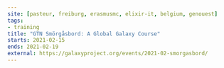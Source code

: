 ```yaml
---
site: [pasteur, freiburg, erasmusmc, elixir-it, belgium, genouest]
tags:
- training
title: "GTN Smörgåsbord: A Global Galaxy Course"
starts: 2021-02-15
ends: 2021-02-19
external: https://galaxyproject.org/events/2021-02-smorgasbord/
---
```

